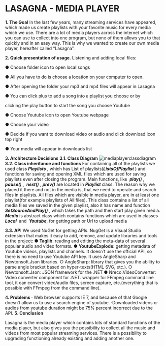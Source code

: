 # LASAGNA - MEDIA PLAYER

**1. The Goal**
    In the last few years, many streaming services have appeared, which
    made us create playlists with your favorite music for every media which
    we use. There are a lot of media players across the internet which you
    can use to collect into one program, but none of them allows you to that
    quickly and in an easy way. This is why we wanted to create our own
    media player, hereafter called “Lasagna”.
    
 **2. Quick presentation of usage.**
Listening and adding local files:

● Choose folder icon to open local songs

● All you have to do is choose a location on your computer to open.

● After opening the folder your mp3 and mp4 files will appear in
Lasagna

● You can click plus to add a song into a playlist you choose or by

clicking the play button to start the song you choose
Youtube

● Choose Youtube icon to open Youtube webpage

● Choose your video

● Decide if you want to download video or audio and click download
icon top right

● Your media will appear in downloads list


**3. Architecture Decisions**
    **3.1. Class Diagram**
    ![mediaplayerclassdiagram](https://user-images.githubusercontent.com/35309972/56681392-8e196780-66c9-11e9-8684-e4bfd187cc93.jpg)
    **3.2. Class inheritance and functions**
       For containing all of the playlists we used class ​ **_Playlists​_** , which has
       List of playlists(​ **_ListsOfPlaylist​_** ) and functions for saving and
       opening XML files which are used for saving playlists even after
       closing the program.
       Main functions, like ​ **_play()​_** , ​ **_pause()​_** , ​ **_next()​_** , ​ **_prev()​_** are located in
       **_Playlist ​_** class. The reason why we placed it there and not in the
       media is, that we need to operate and search files in playlists. All
       files which are visible in media player, are in at least one playlist(for
       example playlists of All files).
       This class contains a list of all media files we saved in the given
       playlist, also it has name and function ​ **_SetSourceAndPlay()​_** , which
       takes the path and then start play given media.
**_Media ​_** is abstract class which contains functions which are used in
classes ​ **_Local ​_** and ​ **_Youtube​_** , for getting path or Url to upload media



 **3.3. API**
We used NuGet for getting APIs. NugGet is a Visual Studio extension that
makes it easy to add, remove, and update libraries and tools in the project:
● **Taglib**: reading and editing the meta-data of several popular audio
and video formats.
● **YoutubeExplode**: getting metadata of Youtube videos, playlists and
channels. It doesn’t use the official API, so there is no need to use
Youtube API key. It uses AngleSharp and Newtonsoft.Json libraries.
    ○ AngleSharp: library that gives you the ability to parse angle
    bracket based on hyper-texts(HTML SVG, etc.).
   ○ Newtonsoft.Json: JSON framework for the .NET
   ● ​Nreco.VideoConverter: Video converter component for .NET.
       wrapper for FFmpeg command line tool, it can convert
       video/audio files, screen capture, etc.(everything that is
       possible with FFmpeg from the command line).

**4. Problems**
    · ​Web browser supports IE 7, and because of that Google doesn’t allow
       us to use a search engine of youtube.
    · ​Downloaded videos or audios from youtube duration might be 75%
       percent incorrect due to the API.
**5. Conclusion**


Lasagna is the media player which contains lots of standard
functions of the media player, but also gives you the possibility to collect all the
music and videos from most popular streaming services. There is a possibility to
upgrading functioning already existing and adding another one.
